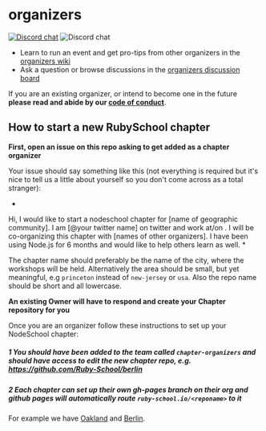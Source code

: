 # organizers

[![Discord chat]()](https://discord.gg/ZwmhtB)
![Discord chat](https://discord.gg/ZwmhtB/widget.png?style=shield)


- Learn to run an event and get pro-tips from other organizers in the [organizers wiki](https://github.com/Ruby-School/organizers/wiki)
- Ask a question or browse discussions in the [organizers discussion board](https://github.com/Ruby-School/organizers/issues)

If you are an existing organizer, or intend to become one in the future **please read and abide by our [code of conduct](https://github.com/Ruby-School/organizers/blob/master/code_of_conduct.md)**.

## How to start a new RubySchool chapter

**First, open an issue on this repo asking to get added as a chapter organizer**

Your issue should say something like this (not everything is required but it's nice to tell us a little about yourself so you don't come across as a total stranger):

*
Hi, I would like to start a nodeschool chapter for [name of geographic community]. I am [@your twitter name] on twitter and work at/on <name of company or project>. I will be co-organizing this chapter with [names of other organizers]. I have been using Node.js for 6 months and would like to help others learn as well.
*

The chapter name should preferably be the name of the city, where the workshops will
be held. Alternatively the area should be small, but yet meaningful, e.g `princeton` instead of
`new-jersey` or `usa`. Also the repo name should be short and all lowercase.

**An existing Owner will have to respond and create your Chapter repository for you**

Once you are an organizer follow these instructions to set up your NodeSchool chapter:

##### 1 You should have been added to the team called `chapter-organizers` and should have access to edit the new chapter repo, e.g. https://github.com/Ruby-School/berlin

##### 2 Each chapter can set up their own gh-pages branch on their org and github pages will automatically route `ruby-school.io/<reponame>` to it
For example we have [Oakland](https://github.com/ruby-school/oakland) and [Berlin](https://github.com/ruby-school/berlin).
